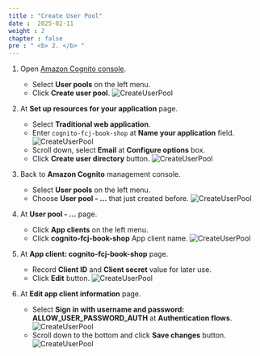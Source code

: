 ```yaml
---
title : "Create User Pool"
date :  2025-02-11
weight : 2
chapter : false
pre : " <b> 2. </b> "
---
```

1. Open [Amazon Cognito console](https://us-east-1.console.aws.amazon.com/cognito/v2/home?region=us-east-1).
    - Select **User pools** on the left menu.
    - Click **Create user pool**.
      ![CreateUserPool](/images/temp/1/4.png?width=90pc)

2. At **Set up resources for your application** page.
    - Select **Traditional web application**.
    - Enter `cognito-fcj-book-shop` at **Name your application** field.
      ![CreateUserPool](/images/temp/1/5.png?width=90pc)
    - Scroll down, select **Email** at **Configure options** box.
    - Click **Create user directory** button.
      ![CreateUserPool](/images/temp/1/6.png?width=90pc)

3. Back to **Amazon Cognito** management console.
    - Select **User pools** on the left menu.
    - Choose **User pool - ...** that just created before.
      ![CreateUserPool](/images/temp/1/7.png?width=90pc)

4. At **User pool - ...** page.
    - Click **App clients** on the left menu.
    - Click **cognito-fcj-book-shop** App client name.
      ![CreateUserPool](/images/temp/1/8.png?width=90pc)

5. At **App client: cognito-fcj-book-shop** page.
    - Record **Client ID** and **Client secret** value for later use.
    - Click **Edit** button.
      ![CreateUserPool](/images/temp/1/9.png?width=90pc)

6. At **Edit app client information** page.
    - Select **Sign in with username and password: ALLOW_USER_PASSWORD_AUTH** at **Authentication flows**.
      ![CreateUserPool](/images/temp/1/10.png?width=90pc)
    - Scroll down to the bottom and click **Save changes** button.
      ![CreateUserPool](/images/temp/1/11.png?width=90pc)
